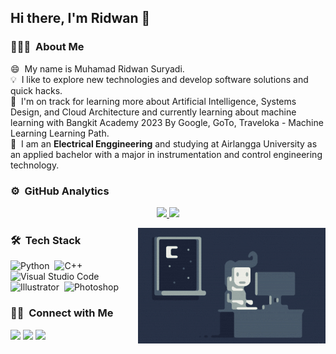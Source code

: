 ## Hi there, I'm Ridwan 👋

### 👨🏻‍💻 &nbsp;About Me

😄 &nbsp;My name is Muhamad Ridwan Suryadi.\
💡 &nbsp;I like to explore new technologies and develop software solutions and quick hacks.\
🌱 &nbsp;I'm on track for learning more about Artificial Intelligence, Systems Design, and Cloud Architecture and 
currently learning about machine learning with Bangkit Academy 2023 By Google, GoTo, Traveloka - Machine Learning Learning Path.\
🔭 &nbsp;I am an **Electrical Enggineering** and studying at Airlangga University as an applied bachelor with a major in instrumentation 
   and control engineering technology.

### ⚙️ &nbsp;GitHub Analytics

<p align="center">
<a href="https://github.com/AVS1508">
  <img height="180em" src="https://github-readme-stats-eight-theta.vercel.app/api?username=rdwn354&show_icons=true&theme=algolia&include_all_commits=true&count_private=true"/>
  <img height="180em" src="https://github-readme-stats-eight-theta.vercel.app/api/top-langs/?username=rdwn354&layout=compact&langs_count=8&theme=algolia"/>
</a>
</p>

<img alt="Night Coding" src="https://raw.githubusercontent.com/AVS1508/AVS1508/master/assets/Night-Coding.gif" align="right"/>

### 🛠 &nbsp;Tech Stack

![Python](https://img.shields.io/badge/-Python-05122A?style=flat&logo=python)&nbsp;
![C++](https://img.shields.io/badge/-C++-05122A?style=flat&logo=C%2B%2B&logoColor=00599C)&nbsp;
![Visual Studio Code](https://img.shields.io/badge/-Visual%20Studio%20Code-05122A?style=flat&logo=visual-studio-code&logoColor=007ACC)&nbsp;
![Illustrator](https://img.shields.io/badge/-Illustrator-05122A?style=flat&logo=adobe-illustrator)&nbsp;
![Photoshop](https://img.shields.io/badge/-Photoshop-05122A?style=flat&logo=adobe-photoshop)&nbsp;

### 🤝🏻 &nbsp;Connect with Me

<p align="left">
<a href="https://linkedin.com/in/muhamad-ridwan-suryadi"><img src="https://img.shields.io/badge/-Muhamad%20Ridwan%20Suryadi-0077B5?style=flat&logo=Linkedin&logoColor=white"/></a>
<a href="muhamad.ridwan.suryadi.354@gmail.com"><img src="https://img.shields.io/badge/-muhamad.ridwan.suryadi.354@gmail.com-D14836?style=flat&logo=Gmail&logoColor=white"/></a>
<a href="https://instagram.com/dwan_adi"><img src="https://img.shields.io/badge/-dwan_adi-E4405F?style=flat&logo=Instagram&logoColor=white"/></a>
</p>
